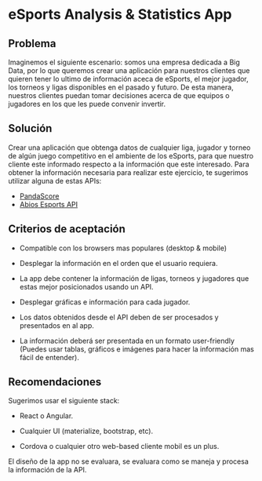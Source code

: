 # eSports Analysis & Statistics App

## Problema

Imaginemos el siguiente escenario: somos una empresa dedicada a Big Data, por lo que queremos crear una aplicación para nuestros clientes que quieren tener lo ultimo de información aceca de eSports, el mejor jugador, los torneos y ligas disponibles en el pasado y futuro. De esta manera, nuestros clientes puedan tomar decisiones acerca de que equipos o jugadores en los que les puede convenir invertir.

## Solución

Crear una aplicación que obtenga datos de cualquier liga, jugador y torneo de algún juego competitivo en el ambiente de los eSports, para que nuestro cliente este informado respecto a la información que este interesado. Para obtener la información necesaria para realizar este ejercicio, te sugerimos utilizar alguna de estas APIs:

- [PandaScore](https://developers.pandascore.co/)
- [Abios Esports API](https://abiosgaming.com/esports-data/api/)

## Criterios de aceptación

- Compatible con los browsers mas populares (desktop & mobile)

- Desplegar la información en el orden que el usuario requiera.

- La app debe contener la información de ligas, torneos y jugadores que estas mejor posicionados usando un API.

- Desplegar gráficas e información para cada jugador.

- Los datos obtenidos desde el API deben de ser procesados y presentados en al app.

- La información deberá ser presentada en un formato user-friendly (Puedes usar tablas, gráficos e imágenes para hacer la información mas fácil de entender).

## Recomendaciones

Sugerimos usar el siguiente stack:

- React o Angular.

- Cualquier UI (materialize, bootstrap, etc).

- Cordova o cualquier otro web-based cliente mobil es un plus.

El diseño de la app no se evaluara, se evaluara como se maneja y procesa la información de la API.
